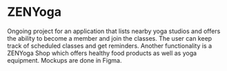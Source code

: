 # ZENYoga
Ongoing project for an application that lists nearby yoga studios and offers the ability to become a member and join the classes. The user can keep track of scheduled classes and get reminders. Another functionality is a ZENYoga Shop which offers healthy food products as well as yoga equipment. Mockups are done in Figma.
